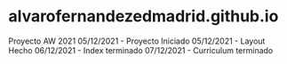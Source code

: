 # alvarofernandezedmadrid.github.io
Proyecto AW 2021
05/12/2021 - Proyecto Iniciado
05/12/2021 - Layout Hecho
06/12/2021 - Index terminado
07/12/2021 - Curriculum terminado

